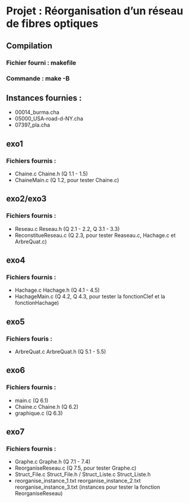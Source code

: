 # Projet : Réorganisation d’un réseau de fibres optiques

## Compilation
### Fichier fourni : makefile
### Commande : make -B

## Instances fournies :
- 00014_burma.cha
- 05000_USA-road-d-NY.cha
- 07397_pla.cha

## exo1
### Fichiers fournis :
- Chaine.c Chaine.h (Q 1.1 - 1.5)
- ChaineMain.c (Q 1.2, pour tester Chaine.c)

## exo2/exo3
### Fichiers fournis :
- Reseau.c Reseau.h (Q 2.1 - 2.2, Q 3.1 - 3.3)
- ReconstitueReseau.c (Q 2.3, pour tester Reaseau.c, Hachage.c et ArbreQuat.c)

## exo4
### Fichiers fournis :
- Hachage.c Hachage.h (Q 4.1 - 4.5)
- HachageMain.c (Q 4.2, Q 4.3, pour tester la fonctionClef et la fonctionHachage)

## exo5
### Fichiers fouris :
- ArbreQuat.c ArbreQuat.h (Q 5.1 - 5.5)

## exo6
### Fichiers fournis :
- main.c (Q 6.1)
- Chaine.c Chaine.h (Q 6.2)
- graphique.c (Q 6.3)

## exo7
### Fichiers fournis :
- Graphe.c Graphe.h (Q 7.1 - 7.4)
- ReorganiseReseau.c (Q 7.5, pour tester Graphe.c)
- Struct_File.c Struct_File.h / Struct_Liste.c Struct_Liste.h
- reorganise_instance_1.txt reorganise_instance_2.txt reorganise_instance_3.txt (instances pour tester la fonction ReorganiseReseau)
